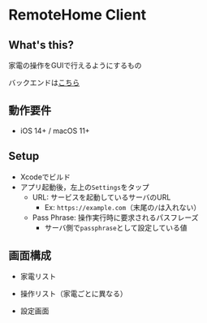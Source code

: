 # RemoteHome Client

## What's this?

家電の操作をGUIで行えるようにするもの

バックエンドは[こちら](https://github.com/a-fujimt/remotehome_backend)

## 動作要件

- iOS 14+ / macOS 11+

## Setup

- Xcodeでビルド
- アプリ起動後，左上の`Settings`をタップ
  - URL: サービスを起動しているサーバのURL
    - Ex: `https://example.com`（末尾の`/`は入れない）
  - Pass Phrase: 操作実行時に要求されるパスフレーズ
    - サーバ側で`passphrase`として設定している値

## 画面構成

- 家電リスト
- 操作リスト（家電ごとに異なる）

- 設定画面